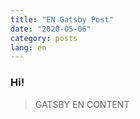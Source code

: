 ```yaml
---
title: "EN Gatsby Post"
date: "2020-05-06"
category: posts
lang: en
---
```


### Hi!

> GATSBY EN CONTENT
